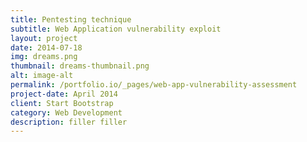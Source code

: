 ```yaml
---
title: Pentesting technique
subtitle: Web Application vulnerability exploit
layout: project
date: 2014-07-18
img: dreams.png
thumbnail: dreams-thumbnail.png
alt: image-alt
permalink: /portfolio.io/_pages/web-app-vulnerability-assessment
project-date: April 2014
client: Start Bootstrap
category: Web Development
description: filler filler
---
```

